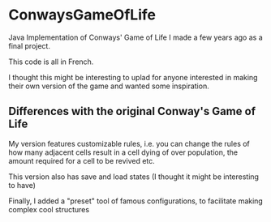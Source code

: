 # ConwaysGameOfLife
Java Implementation of Conways' Game of Life I made a few years ago as a final project.

This code is all in French. 

I thought this might be interesting to uplad for anyone interested in making their own version of the game and wanted some inspiration.

## Differences with the original Conway's Game of Life
My version features customizable rules, i.e. you can change the rules of how many adjacent cells result in a cell dying of over population, the amount required for a cell to be revived etc.

This version also has save and load states (I thought it might be interesting to have)

Finally, I added a "preset" tool of famous configurations, to facilitate making complex cool structures
